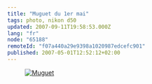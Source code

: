 ```yaml
---
title: "Muguet du 1er mai"
tags: photo, nikon d50
updated: 2007-09-11T19:58:53.000Z
lang: "fr"
node: "65188"
remoteId: "f07a440a29e9398a1020987edcefc901"
published: 2007-05-01T12:52:12+02:00
---
```

 


<figure class="object-center"><a href="/images/muguet.jpg"><img src="/images/660x/muguet.jpg" alt="Muguet">
</a></figure>




